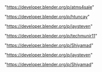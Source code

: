 "https://developer.blender.org/p/atms4sale"

"https://developer.blender.org/p/htuncay"

"https://developer.blender.org/p/jaysteven"

"https://developer.blender.org/p/techmunir11"

"https://developer.blender.org/p/Shiyamad"

 
"https://developer.blender.org/p/jaysteven"


"https://developer.blender.org/p/Shiyamad"


 
